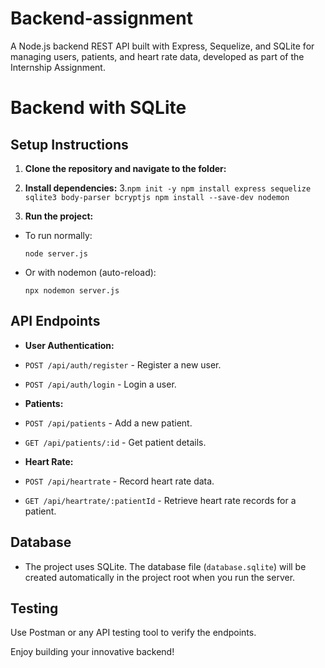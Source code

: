 # Backend-assignment
A Node.js backend REST API built with Express, Sequelize, and SQLite for managing users, patients, and heart rate data, developed as part of the  Internship Assignment.
#  Backend with SQLite

## Setup Instructions

1. **Clone the repository and navigate to the folder:**

2. **Install dependencies:**
3.`npm init -y
    npm install express sequelize sqlite3 body-parser bcryptjs
    npm install --save-dev nodemon
   `


4. **Run the project:**
- To run normally:
  ```
  node server.js
  ```
- Or with nodemon (auto-reload):
  ```
  npx nodemon server.js
  ```

## API Endpoints

- **User Authentication:**
- `POST /api/auth/register` - Register a new user.
- `POST /api/auth/login` - Login a user.

- **Patients:**
- `POST /api/patients` - Add a new patient.
- `GET /api/patients/:id` - Get patient details.

- **Heart Rate:**
- `POST /api/heartrate` - Record heart rate data.
- `GET /api/heartrate/:patientId` - Retrieve heart rate records for a patient.

## Database

- The project uses SQLite. The database file (`database.sqlite`) will be created automatically in the project root when you run the server.

## Testing

Use Postman or any API testing tool to verify the endpoints.

Enjoy building your innovative backend!
